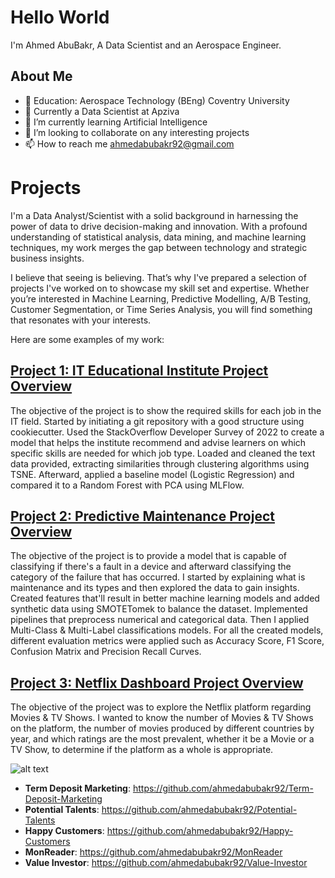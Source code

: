 # Hello World 

I'm Ahmed AbuBakr, A Data Scientist and an Aerospace Engineer. 

## About Me

- 📖 Education: Aerospace Technology (BEng) Coventry University
- 👀 Currently a Data Scientist at Apziva
- 🌱 I’m currently learning Artificial Intelligence
- 💞️ I’m looking to collaborate on any interesting projects
- 📫 How to reach me ahmedabubakr92@gmail.com

# Projects

I'm a Data Analyst/Scientist with a solid background in harnessing the power of data to drive decision-making and innovation. With a profound understanding of statistical analysis, data mining, and machine learning techniques, my work merges the gap between technology and strategic business insights.

I believe that seeing is believing. That’s why I've prepared a selection of projects I've worked on to showcase my skill set and expertise. Whether you’re interested in Machine Learning, Predictive Modelling, A/B Testing, Customer Segmentation, or Time Series Analysis, you will find something that resonates with your interests.

Here are some examples of my work:

## [Project 1: IT Educational Institute Project Overview](https://github.com/ahmedabubakr92/IT-Educational-Institute)

The objective of the project is to show the required skills for each job in the IT field. Started by initiating a git repository with a good structure using cookiecutter. Used the StackOverflow Developer Survey of 2022 to create a model that helps the institute recommend and advise learners on which specific skills are needed for which job type. Loaded and cleaned the text data provided, extracting similarities through clustering algorithms using TSNE. Afterward, applied a baseline model (Logistic Regression) and compared it to a Random Forest with PCA using MLFlow.
  
## [Project 2: Predictive Maintenance Project Overview](https://github.com/ahmedabubakr92/Predictive-Maintenance)

The objective of the project is to provide a model that is capable of classifying if there's a fault in a device and afterward classifying the category of the failure that has occurred. I started by explaining what is maintenance and its types and then explored the data to gain insights. Created features that'll result in better machine learning models and added synthetic data using SMOTETomek to balance the dataset. Implemented pipelines that preprocess numerical and categorical data. Then I applied Multi-Class & Multi-Label classifications models. For all the created models, different evaluation metrics were applied such as Accuracy Score, F1 Score, Confusion Matrix and Precision Recall Curves.

## [Project 3: Netflix Dashboard Project Overview](https://github.com/ahmedabubakr92/Netflix-Dashboard)

The objective of the project was to explore the Netflix platform regarding Movies & TV Shows. I wanted to know the number of Movies & TV Shows on the platform, the number of movies produced by different countries by year, and which ratings are the most prevalent, whether it be a Movie or a TV Show, to determine if the platform as a whole is appropriate. 

![alt text]([https://github.com/ahmedabubakr92/Netflix-Dashboard/blob/main/Netflix.png](https://github.com/ahmedabubakr92/Ahmed-Portfolio/blob/main/Netflix.png))


- __Term Deposit Marketing__: https://github.com/ahmedabubakr92/Term-Deposit-Marketing
- __Potential Talents__: https://github.com/ahmedabubakr92/Potential-Talents
- __Happy Customers__: https://github.com/ahmedabubakr92/Happy-Customers
- __MonReader__: https://github.com/ahmedabubakr92/MonReader
- __Value Investor__: https://github.com/ahmedabubakr92/Value-Investor

<!---
ahmedabubakr92/ahmedabubakr92 is a ✨ special ✨ repository because its `README.md` (this file) appears on your GitHub profile.
You can click the Preview link to take a look at your changes.
--->
